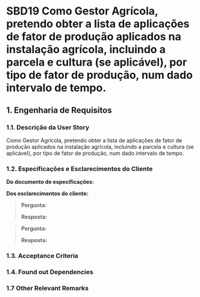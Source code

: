 # SBD19 Como Gestor Agrícola, pretendo obter a lista de aplicações de fator de produção aplicados na instalação agrícola, incluindo a parcela e cultura (se aplicável), por tipo de fator de produção, num dado intervalo de tempo.
## 1. Engenharia de Requisitos

### 1.1. Descrição da User Story

Como Gestor Agrícola, pretendo obter a lista de aplicações de fator de produção aplicados na instalação agrícola, incluindo a parcela e cultura (se aplicável), por tipo de fator de produção, num dado intervalo de tempo.

### 1.2. Especificações e Esclarecimentos do Cliente

**Do documento de especificações:**

**Dos esclarecimentos do cliente:**

> **Pergunta:**
>
> **Resposta:**

> **Pergunta:**
>
> **Resposta:**

### 1.3. Acceptance Criteria


### 1.4. Found out Dependencies


### 1.7 Other Relevant Remarks

